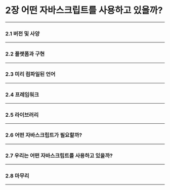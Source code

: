 # 2장 어떤 자바스크립트를 사용하고 있을까?

------

### 2.1 버전 및 사양

------

### 2.2 플랫폼과 구현

------

### 2.3 미리 컴파일된 언어

------

### 2.4 프레임워크

------

### 2.5 라이브러리

------

### 2.6 어떤 자바스크립트가 필요할까?

------

### 2.7 우리는 어떤 자바스크립트를 사용하고 있을까?

------

### 2.8 마무리

------


